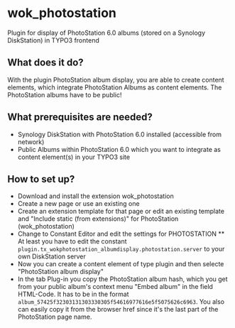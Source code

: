 # wok_photostation
Plugin for display of PhotoStation 6.0 albums (stored on a Synology DiskStation) in TYPO3 frontend

## What does it do?
With the plugin PhotoStation album display, you are able to create content elements, which integrate PhotoStation Albums as content elements.
The PhotoStation albums have to be public!

## What prerequisites are needed?
* Synology DiskStation with PhotoStation 6.0 installed (accessible from network)
* Public Albums within PhotoStation 6.0 which you want to integrate as content element(s) in your TYPO3 site

## How to set up?
* Download and install the extension wok_photostation
* Create a new page or use an existing one
* Create an extension template for that page or edit an existing template and "Include static (from extensions)" for PhotoStation (wok_photostation)
* Change to Constant Editor and edit the settings for PHOTOSTATION
** At least you have to edit the constant `plugin.tx_wokphotostation_albumdisplay.photostation.server` to your own DiskStation server
* Now you can create a content element of type plugin and then selecte "PhotoStation album display"
* In the tab Plug-in you copy the PhotoStation album hash, which you get from your public album's context menu "Embed album" in the field HTML-Code. It has to be in the format `album_57425f32303131303330305f54616977616e5f5075626c6963`. You also can easily copy it from the browser href since it's the last part of the PhotoStation page name.
